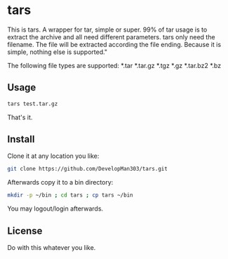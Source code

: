 # tars

This is tars. A  wrapper for tar, simple or super. 99% of tar usage is to
extract the archive and all need different parameters.
tars only need the filename. The file will be extracted according the file ending.
Because it is simple, nothing else is supported."

The following file types are supported:
*.tar
*.tar.gz
*.tgz
*.gz
*.tar.bz2
*.bz

## Usage

```bash
tars test.tar.gz
```
That's it.

## Install
Clone it at any location you like:

```bash
git clone https://github.com/DevelopMan303/tars.git
```
Afterwards copy it to a bin directory:

```bash
mkdir -p ~/bin ; cd tars ; cp tars ~/bin
```
You may logout/login afterwards.

## License
Do with this whatever you like.
